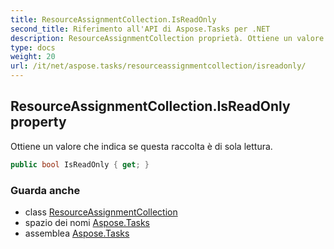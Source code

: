 ```yaml
---
title: ResourceAssignmentCollection.IsReadOnly
second_title: Riferimento all'API di Aspose.Tasks per .NET
description: ResourceAssignmentCollection proprietà. Ottiene un valore che indica se questa raccolta è di sola lettura.
type: docs
weight: 20
url: /it/net/aspose.tasks/resourceassignmentcollection/isreadonly/
---
```

## ResourceAssignmentCollection.IsReadOnly property

Ottiene un valore che indica se questa raccolta è di sola lettura.

```csharp
public bool IsReadOnly { get; }
```

### Guarda anche

* class [ResourceAssignmentCollection](../)
* spazio dei nomi [Aspose.Tasks](../../resourceassignmentcollection/)
* assemblea [Aspose.Tasks](../../../)


